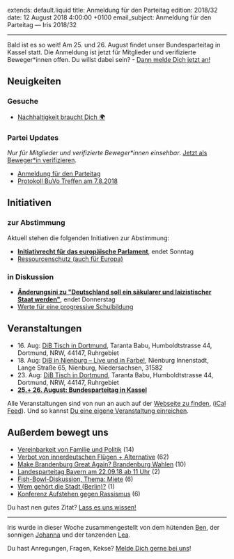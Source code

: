 extends: default.liquid
title: Anmeldung für den Parteitag
edition: 2018/32
date: 12 August 2018 4:00:00 +0100
email_subject: Anmeldung für den Parteitag — Iris 2018/32

---
Bald ist es so weit! Am 25. und 26. August findet unser Bundesparteitag in Kassel statt. Die Anmeldung ist jetzt für Mitglieder und verifizierte Beweger\*innen offen. Du willst dabei sein? - [Dann melde Dich jetzt an!](https://umfragen.bewegung.jetzt/index.php/841344)

## Neuigkeiten

### Gesuche

 - [Nachhaltigkeit braucht Dich 🌍](https://marktplatz.bewegung.jetzt/t/nachhaltigkeit-braucht-dich/24112)

### Partei Updates

_Nur für Mitglieder und verifizierte Beweger\*innen einsehbar_. [Jetzt als Beweger\*in verifizieren](https://bewegung.jetzt/bewegerin-werden/).

 - [Anmeldung für den Parteitag](https://marktplatz.bewegung.jetzt/t/anmeldung-fuer-den-parteitag/24063)
 - [Protokoll BuVo Treffen am 7.8.2018](https://marktplatz.bewegung.jetzt/t/protokoll-buvo-treffen-am-7-8-2018/24050)

## Initiativen

### zur Abstimmung
Aktuell stehen die folgenden Initiativen zur Abstimmung:

 - **[Initiativrecht für das europäische Parlament](https://abstimmen.bewegung.jetzt/initiative/193-initiativrecht-fur-das-europaische-parlament)**, endet Sonntag
 - [Ressourcenschutz (auch für Europa)](https://abstimmen.bewegung.jetzt/initiative/162-ressourcenschutz-auch-fur-europa)

### in Diskussion
 - **[Änderungsini zu "Deutschland soll ein säkularer und laizistischer Staat werden"](https://abstimmen.bewegung.jetzt/initiative/195-anderungsini-zu-deutschland-soll-ein-sakularer-und-laizistischer-staat-werden)**, endet Donnerstag
 - [Werte für eine progressive Schulbildung](https://abstimmen.bewegung.jetzt/initiative/197-werte-fur-eine-progressive-schulbildung)


## Veranstaltungen

 - 16.&nbsp;Aug: [DiB Tisch in Dortmund](https://bewegung.jetzt/veranstaltungen/dib-tisch-in-dortmund-12/), Taranta Babu, Humboldtstrasse 44, Dortmund, NRW, 44147, Ruhrgebiet
 - 18.&nbsp;Aug: [DiB in Nienburg – Live und in Farbe!](https://bewegung.jetzt/veranstaltungen/dib-in-nienburg-live-und-in-farbe/), Nienburg Innenstadt, Lange Straße 65, Nienburg, Niedersachsen, 31582
 - 23.&nbsp;Aug: [DiB Tisch in Dortmund](https://bewegung.jetzt/veranstaltungen/dib-tisch-in-dortmund-13/), Taranta Babu, Humboldtstrasse 44, Dortmund, NRW, 44147, Ruhrgebiet
 - [**25.+ 26. August: Bundesparteitag in Kassel**](https://marktplatz.bewegung.jetzt/t/planung-bundesparteitag-2018-2019-save-the-date-25-26-august-2018/19588)


Alle Veranstaltungen sind von nun an auch auf der [Webseite zu finden](https://bewegung.jetzt/veranstaltungen/), ([iCal Feed](https://bewegung.jetzt/?ical=1)). Und so kannst [Du eine eigene Veranstaltung einreichen](https://marktplatz.bewegung.jetzt/t/eine-veranstaltung-auf-der-webseite-einreichen/21379).


## Außerdem bewegt uns

 - [Vereinbarkeit von Familie und Politik](https://marktplatz.bewegung.jetzt/t/vereinbarkeit-von-familie-und-politik/23983) (14)
 - [Verbot von innerdeutschen Flügen + Alternative](https://marktplatz.bewegung.jetzt/t/verbot-von-innerdeutschen-fluegen-alternative/24025) (62)
 - [Make Brandenburg Great Again? Brandenburg Wahlen](https://marktplatz.bewegung.jetzt/t/make-brandenburg-great-again-brandenburg-wahlen/23955) (10)
 - [Landesparteitag Bayern am 22.09.18 ab 11 Uhr](https://marktplatz.bewegung.jetzt/t/landesparteitag-bayern-am-22-09-18-ab-11-uhr/24048) (2)
 - [Fish-Bowl-Diskussion, Thema: Miete](https://marktplatz.bewegung.jetzt/t/fish-bowl-diskussion-thema-miete/23934) (6)
 - [Wem gehört die Stadt (Berlin)?](https://marktplatz.bewegung.jetzt/t/wem-gehoert-die-stadt-berlin/24080) (1)
 - [Konferenz Aufstehen gegen Rassismus](https://marktplatz.bewegung.jetzt/t/konferenz-aufstehen-gegen-rassismus/23994) (6)


Du hast nen gutes Zitat? [Lass es uns wissen!](https://marktplatz.bewegung.jetzt/t/lustige-dib-zitate/10175)


---

Iris wurde in dieser Woche zusammengestellt von dem hütenden [Ben](https://marktplatz.bewegung.jetzt/u/Ben/), der sonnigen [Johanna](https://marktplatz.bewegung.jetzt/u/Johanna/) und der ‭tanzenden [Lea](https://marktplatz.bewegung.jetzt/u/Leia/).

Du hast Anregungen, Fragen, Kekse? [Melde Dich gerne bei uns](https://marktplatz.bewegung.jetzt/t/neu-iris-die-woechtliche-zusammenfasssung-zum-sonntagsbrunch/10990)!
